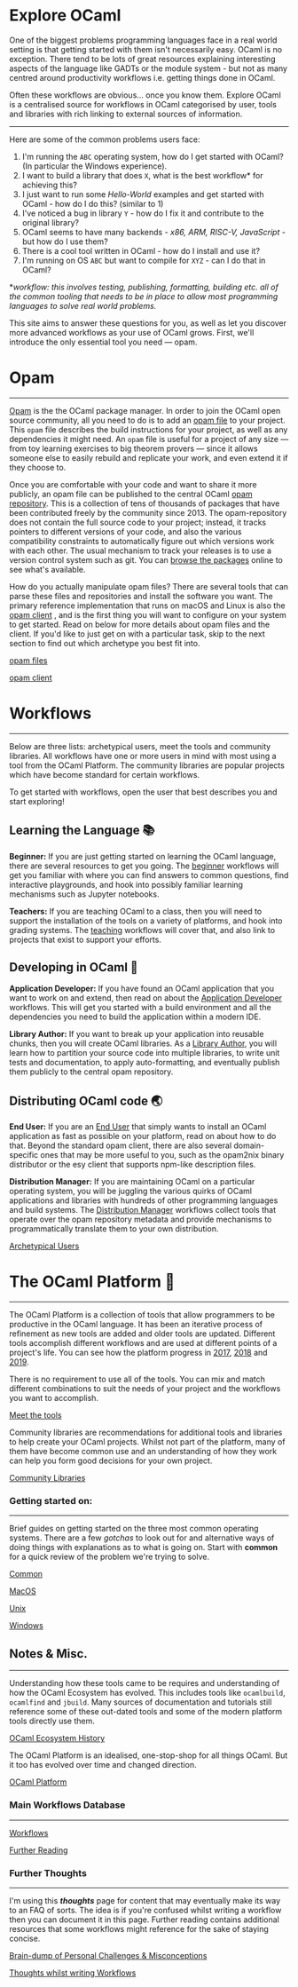 # Explore OCaml

One of the biggest problems programming languages face in a real world setting is that getting started with them isn't necessarily easy. OCaml is no exception. There tend to be lots of great resources explaining interesting aspects of the language like GADTs or the module system - but not as many centred around productivity workflows i.e. getting things done in OCaml. 

Often these workflows are obvious... once you know them. Explore OCaml is a centralised source for workflows in OCaml categorised by user, tools and libraries with rich linking to external sources of information.

---

Here are some of the common problems users face: 

1. I'm running the `ABC` operating system, how do I get started with OCaml? (In particular the Windows experience).
2. I want to build a library that does `X`, what is the best workflow* for achieving this?
3. I just want to run some *Hello-World* examples and get started with OCaml - how do I do this? (similar to 1)
4. I've noticed a bug in library `Y` - how do I fix it and contribute to the original library?
5. OCaml seems to have many backends - *x86, ARM, RISC-V, JavaScript* - but how do I use them?
6. There is a cool tool written in OCaml - how do I install and use it? 
7. I'm running on OS `ABC` but want to compile for `XYZ` - can I do that in OCaml?

**workflow: this involves testing, publishing, formatting, building etc. all of the common tooling that needs to be in place to allow most programming languages to solve real world problems.*

This site aims to answer these questions for you, as well as let you discover more advanced workflows as your use of OCaml grows. First, we'll introduce the only essential tool you need — opam.

# Opam

---

[Opam](https://opam.ocaml.org/) is the the OCaml package manager.  In order to join the OCaml open source community, all you need to do is to add an [opam file](https://www.notion.so/opam-files-e6fb594018134e3d991e4fccf83abd41) to your project.  This `opam` file describes the build instructions for your project, as well as any dependencies it might need. An `opam` file is useful for a project of any size — from toy learning exercises to big theorem provers — since it allows someone else to easily rebuild and replicate your work, and even extend it if they choose to.

Once you are comfortable with your code and want to share it more publicly, an opam file can be published to the central OCaml [opam repository](https://github.com/ocaml/opam-repository/).  This is a collection of tens of thousands of packages that have been contributed freely by the community since 2013.  The opam-repository does not contain the full source code to your project; instead, it tracks pointers to different versions of your code, and also the various compatibility constraints to automatically figure out which versions work with each other.  The usual mechanism to track your releases is to use a version control system such as git.  You can [browse the packages](https://opam.ocaml.org) online to see what's available.

How do you actually manipulate opam files?  There are several tools that can parse these files and repositories and install the software you want.  The primary reference implementation that runs on macOS and Linux is also the [opam client](https://www.notion.so/opam-client-af5eb8b02bdf4c17931004d79002243e) , and is the first thing you will want to configure on your system to get started.  Read on below for more details about opam files and the client.  If you'd like to just get on with a particular task, skip to the next section to find out which archetype you best fit into.

[opam files](Explore%20OCaml%20294d4a6975e84e509cdc53dc6cb1ba3b/opam%20files%20e6fb594018134e3d991e4fccf83abd41.md)

[opam client](Explore%20OCaml%20294d4a6975e84e509cdc53dc6cb1ba3b/opam%20client%20af5eb8b02bdf4c17931004d79002243e.md)

# Workflows

---

Below are three lists: archetypical users, meet the tools and community libraries. All workflows have one or more users in mind with most using a tool from the OCaml Platform. The community libraries are popular projects which have become standard for certain workflows. 

To get started with workflows, open the user that best describes you and start exploring! 

## Learning the Language 📚

**Beginner:** If you are just getting started on learning the OCaml language, there are several resources to get you going.  The [beginner](https://www.notion.so/Beginner-7994c560f3ee4d2f98c13b14be0a8065) workflows will get you familiar with where you can find answers to common questions, find interactive playgrounds, and hook into possibly familiar learning mechanisms such as Jupyter notebooks.

**Teachers:** If you are teaching OCaml to a class, then you will need to support the installation of the tools on a variety of platforms, and hook into grading systems.  The [teaching](https://www.notion.so/Teachers-9c24549abbc14de8be59002ea1bd42b3) workflows will cover that, and also link to projects that exist to support your efforts.

## Developing in OCaml 🧠

**Application Developer:** If you have found an OCaml application that you want to work on and extend, then read on about the [Application Developer](https://www.notion.so/Application-Developers-5158b951046948ae8080c5faae4c5485) workflows.  This will get you started with a build environment and all the dependencies you need to build the application within a modern IDE.

**Library Author:** If you want to break up your application into reusable chunks, then you will create OCaml libraries.  As a [Library Author](https://www.notion.so/Library-Authors-33d664dd3a4d487a9f707092c9bd4b6b), you will learn how to partition your source code into multiple libraries, to write unit tests and documentation, to apply auto-formatting, and eventually publish them publicly to the central opam repository.

## Distributing OCaml code 🌏

**End User:** If you are an [End User](https://www.notion.so/End-User-6cd8d2b414154ee4b1bf176b4bd0b83d3920b4a06c463259b) that simply wants to install an OCaml application as fast as possible on your platform, read on about how to do that.  Beyond the standard opam client, there are also several domain-specific ones that may be more useful to you, such as the opam2nix binary distributor or the esy client that supports npm-like description files.

**Distribution Manager:** If you are maintaining OCaml on a particular operating system, you will be juggling the various quirks of OCaml applications and libraries with hundreds of other programming languages and build systems.  The [Distribution Manager](https://www.notion.so/Distribution-Manager-bf0c4f1ec2534863920b4a06c463259b) workflows collect tools that operate over the opam repository metadata and provide mechanisms to programmatically translate them to your own distribution.

[Archetypical Users](Explore%20OCaml%20294d4a6975e84e509cdc53dc6cb1ba3b/Archetypical%20Users%20e3ac9b12886f4eb382d8d03da27ab6ff.csv)

# The OCaml Platform 🔨

---

The OCaml Platform is a collection of tools that allow programmers to be productive in the OCaml language. It has been an iterative process of refinement as new tools are added and older tools are updated. Different tools accomplish different workflows and are used at different points of a project's life. You can see how the platform progress in [2017](https://www.youtube.com/watch?v=y-1Zrzdd9KM), [2018](https://www.youtube.com/watch?v=oyeKLAYPmQQ) and [2019](https://speakerdeck.com/avsm/workflows-in-the-ocaml-platform). 

There is no requirement to use all of the tools. You can mix and match different combinations to suit the needs of your project and the workflows you want to accomplish.  

[Meet the tools](Explore%20OCaml%20294d4a6975e84e509cdc53dc6cb1ba3b/Meet%20the%20tools%20c2a8723e00364f7b84870dd39706de39.csv)

Community libraries are recommendations for additional tools and libraries to help create your OCaml projects. Whilst not part of the platform, many of them have become common use and an understanding of how they work can help you form good decisions for your own project. 

[Community Libraries](Explore%20OCaml%20294d4a6975e84e509cdc53dc6cb1ba3b/Community%20Libraries%207088de737dff4e97934677e854bc7de8.csv)

### Getting started on:

---

Brief guides on getting started on the three most common operating systems. There are a few *gotchas* to look out for and alternative ways of doing things with explanations as to what is going on. Start with **common** for a quick review of the problem we're trying to solve. 

[Common](Explore%20OCaml%20294d4a6975e84e509cdc53dc6cb1ba3b/Common%20a4216fb9ab5342c792327110a27c802d.md)

[MacOS](Explore%20OCaml%20294d4a6975e84e509cdc53dc6cb1ba3b/MacOS%202921e6dde3ae47ccb9a53341add68961.md)

[Unix](Explore%20OCaml%20294d4a6975e84e509cdc53dc6cb1ba3b/Unix%20f49e1429fc054ade997e8b3e29cf5189.md)

[Windows](Explore%20OCaml%20294d4a6975e84e509cdc53dc6cb1ba3b/Windows%20e56df5482da84558981dfad34b6e591a.md)

## Notes & Misc.

---

Understanding how these tools came to be requires and understanding of how the OCaml Ecosystem has evolved. This includes tools like `ocamlbuild`, `ocamlfind` and `jbuild`. Many sources of documentation and tutorials still reference some of these out-dated tools and some of the modern platform tools directly use them. 

[OCaml Ecosystem History](Explore%20OCaml%20294d4a6975e84e509cdc53dc6cb1ba3b/OCaml%20Ecosystem%20History%20fbbea0e78ec04e3aa7040ceeed0d37dc.md)

The OCaml Platform is an idealised, one-stop-shop for all things OCaml. But it too has evolved over time and changed direction.

[OCaml Platform ](Explore%20OCaml%20294d4a6975e84e509cdc53dc6cb1ba3b/OCaml%20Platform%2019249c71f305409da331d0b4e0a39b27.md)

### Main Workflows Database

---

[Workflows](Explore%20OCaml%20294d4a6975e84e509cdc53dc6cb1ba3b/Workflows%202047bb379aec4ed99f1b00b94fbf6a1d.csv)

[Further Reading](Explore%20OCaml%20294d4a6975e84e509cdc53dc6cb1ba3b/Further%20Reading%20e586ad911323446196997e9cdc77d17f.csv)

### Further Thoughts

---

I'm using this ***thoughts*** page for content that may eventually make its way to an FAQ of sorts. The idea is if you're confused whilst writing a workflow then you can document it in this page. Further reading contains additional resources that some workflows might reference for the sake of staying concise. 

[Brain-dump of Personal Challenges & Misconceptions ](Explore%20OCaml%20294d4a6975e84e509cdc53dc6cb1ba3b/Brain%20dump%20of%20Personal%20Challenges%20Misconceptions%204d9678ea024c4513b2020d14f62e3437.md)

[Thoughts whilst writing Workflows ](Explore%20OCaml%20294d4a6975e84e509cdc53dc6cb1ba3b/Thoughts%20whilst%20writing%20Workflows%208ade52f908514919a9397891b7233a67.md)